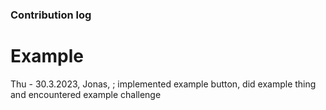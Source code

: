 ### Contribution log

# Example
Thu - 30.3.2023, Jonas, <issue link>; implemented example button, did example thing and encountered example challenge
